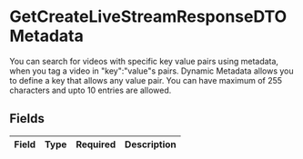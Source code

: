 # GetCreateLiveStreamResponseDTOMetadata

You can search for videos with specific key value pairs using metadata, when you tag a video in "key":"value"s pairs. Dynamic Metadata allows you to define a key that allows any value pair. You can have maximum of 255 characters and upto 10 entries are allowed.


## Fields

| Field       | Type        | Required    | Description |
| ----------- | ----------- | ----------- | ----------- |